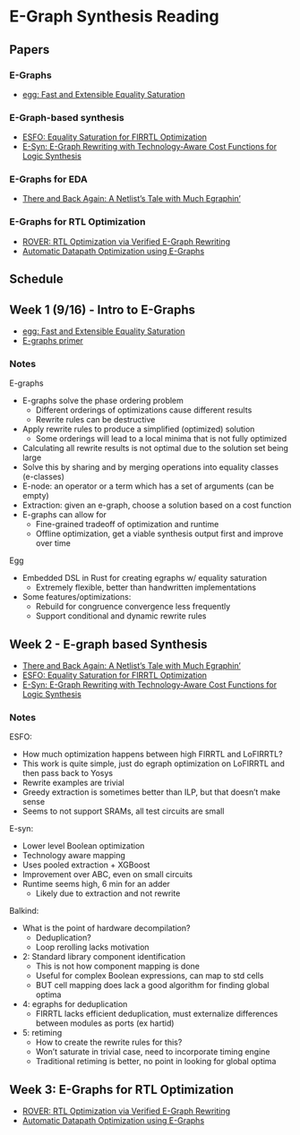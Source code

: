 # E-Graph Synthesis Reading

## Papers

### E-Graphs

- [egg: Fast and Extensible Equality Saturation](https://dl.acm.org/doi/pdf/10.1145/3434304)

### E-Graph-based synthesis

- [ESFO: Equality Saturation for FIRRTL Optimization](https://dl.acm.org/doi/abs/10.1145/3583781.3590239)
- [E-Syn: E-Graph Rewriting with Technology-Aware Cost Functions for Logic Synthesis](https://arxiv.org/html/2403.14242v1)

### E-Graphs for EDA

- [There and Back Again: A Netlist’s Tale with Much Egraphin’](https://arxiv.org/pdf/2404.00786)

### E-Graphs for RTL Optimization

- [ROVER: RTL Optimization via Verified E-Graph Rewriting](https://ieeexplore.ieee.org/stamp/stamp.jsp?tp=&arnumber=10549954)
- [Automatic Datapath Optimization using E-Graphs](https://ieeexplore.ieee.org/stamp/stamp.jsp?tp=&arnumber=9974492)

## Schedule

## Week 1 (9/16) - Intro to E-Graphs

- [egg: Fast and Extensible Equality Saturation](https://dl.acm.org/doi/pdf/10.1145/3434304)
- [E-graphs primer](https://www.cole-k.com/2023/07/24/e-graphs-primer)

### Notes

E-graphs
- E-graphs solve the phase ordering problem
    - Different orderings of optimizations cause different results
    - Rewrite rules can be destructive
- Apply rewrite rules to produce a simplified (optimized) solution
    - Some orderings will lead to a local minima that is not fully optimized
- Calculating all rewrite results is not optimal due to the solution set being large
- Solve this by sharing and by merging operations into equality classes (e-classes)
- E-node: an operator or a term which has a set of arguments (can be empty)
- Extraction: given an e-graph, choose a solution based on a cost function
- E-graphs can allow for 
    - Fine-grained tradeoff of optimization and runtime
    - Offline optimization, get a viable synthesis output first and improve over time

Egg
- Embedded DSL in Rust for creating egraphs w/ equality saturation
    - Extremely flexible, better than handwritten implementations
- Some features/optimizations:
    - Rebuild for congruence convergence less frequently
    - Support conditional and dynamic rewrite rules

## Week 2 - E-graph based Synthesis

- [There and Back Again: A Netlist’s Tale with Much Egraphin’](https://arxiv.org/pdf/2404.00786)
- [ESFO: Equality Saturation for FIRRTL Optimization](https://dl.acm.org/doi/abs/10.1145/3583781.3590239)
- [E-Syn: E-Graph Rewriting with Technology-Aware Cost Functions for Logic Synthesis](https://arxiv.org/html/2403.14242v1)

### Notes

ESFO:
- How much optimization happens between high FIRRTL and LoFIRRTL?
- This work is quite simple, just do egraph optimization on LoFIRRTL and then pass back to Yosys 
- Rewrite examples are trivial
- Greedy extraction is sometimes better than ILP, but that doesn’t make sense
- Seems to not support SRAMs, all test circuits are small

E-syn:
- Lower level Boolean optimization 
- Technology aware mapping
- Uses pooled extraction + XGBoost
- Improvement over ABC, even on small circuits
- Runtime seems high, 6 min for an adder
    - Likely due to extraction and not rewrite

Balkind:
- What is the point of hardware decompilation?
    - Deduplication?
    - Loop rerolling lacks motivation
- 2: Standard library component identification
    - This is not how component mapping is done
    - Useful for complex Boolean expressions, can map to std cells
    - BUT cell mapping does lack a good algorithm for finding global optima
- 4: egraphs for deduplication
    - FIRRTL lacks efficient deduplication, must externalize differences between modules as ports (ex hartid)
- 5: retiming
    - How to create the rewrite rules for this?
    - Won’t saturate in trivial case, need to incorporate timing engine
    - Traditional retiming is better, no point in looking for global optima

## Week 3: E-Graphs for RTL Optimization

- [ROVER: RTL Optimization via Verified E-Graph Rewriting](https://ieeexplore.ieee.org/stamp/stamp.jsp?tp=&arnumber=10549954)
- [Automatic Datapath Optimization using E-Graphs](https://ieeexplore.ieee.org/stamp/stamp.jsp?tp=&arnumber=9974492)
